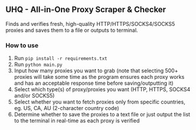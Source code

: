 ## UHQ - All-in-One Proxy Scraper & Checker
Finds and verifies fresh, high-quality HTTP/HTTPS/SOCKS4/SOCKS5 proxies and saves them to a file or outputs to terminal.

### How to use
1. Run `pip install -r requirements.txt`
2. Run `python main.py`
3. Input how many proxies you want to grab (note that selecting 500+ proxies will take some time as the program ensures each proxy works and has an acceptable response time before saving/outputting it)
4. Select which type(s) of proxy/proxies you want (HTTP, HTTPS, SOCKS4 and/or SOCKS5)
5. Select whether you want to fetch proxies only from specific countries, eg. US, CA, AU (2-character country code)
6. Determine whether to save the proxies to a text file or just output the list to the terminal in real-time as each proxy is verified
